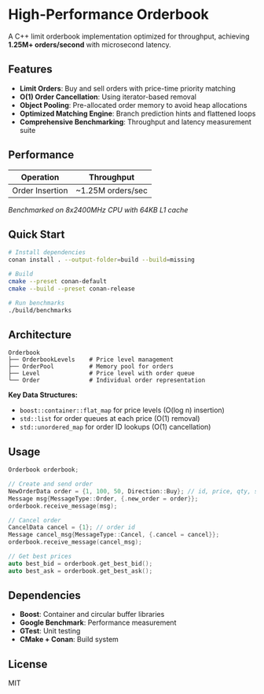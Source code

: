 # High-Performance Orderbook

A C++ limit orderbook implementation optimized for throughput, achieving **1.25M+ orders/second** with microsecond latency.

## Features

- **Limit Orders**: Buy and sell orders with price-time priority matching
- **O(1) Order Cancellation**: Using iterator-based removal
- **Object Pooling**: Pre-allocated order memory to avoid heap allocations
- **Optimized Matching Engine**: Branch prediction hints and flattened loops
- **Comprehensive Benchmarking**: Throughput and latency measurement suite

## Performance

| Operation       | Throughput        |
| --------------- | ----------------- |
| Order Insertion | ~1.25M orders/sec |

_Benchmarked on 8x2400MHz CPU with 64KB L1 cache_

## Quick Start

```bash
# Install dependencies
conan install . --output-folder=build --build=missing

# Build
cmake --preset conan-default
cmake --build --preset conan-release

# Run benchmarks
./build/benchmarks
```

## Architecture

```
Orderbook
├── OrderbookLevels    # Price level management
├── OrderPool          # Memory pool for orders
├── Level              # Price level with order queue
└── Order              # Individual order representation
```

**Key Data Structures:**

- `boost::container::flat_map` for price levels (O(log n) insertion)
- `std::list` for order queues at each price (O(1) removal)
- `std::unordered_map` for order ID lookups (O(1) cancellation)

## Usage

```cpp
Orderbook orderbook;

// Create and send order
NewOrderData order = {1, 100, 50, Direction::Buy}; // id, price, qty, side
Message msg{MessageType::Order, {.new_order = order}};
orderbook.receive_message(msg);

// Cancel order
CancelData cancel = {1}; // order id
Message cancel_msg{MessageType::Cancel, {.cancel = cancel}};
orderbook.receive_message(cancel_msg);

// Get best prices
auto best_bid = orderbook.get_best_bid();
auto best_ask = orderbook.get_best_ask();
```

## Dependencies

- **Boost**: Container and circular buffer libraries
- **Google Benchmark**: Performance measurement
- **GTest**: Unit testing
- **CMake + Conan**: Build system

## License

MIT
